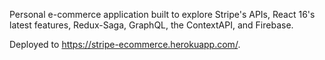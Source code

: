 Personal e-commerce application built to explore Stripe's APIs, React 16's latest features, Redux-Saga, GraphQL, the ContextAPI, and Firebase.


Deployed to https://stripe-ecommerce.herokuapp.com/.